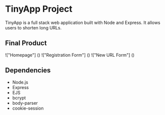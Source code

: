 # TinyApp Project
TinyApp is a full stack web application built with Node and Express. It allows users to shorten long URLs.

## Final Product

!["Homepage"] ()
!["Registration Form"] ()
!["New URL Form"] ()


## Dependencies
- Node.js
- Express
- EJS
- bcrypt
- body-parser
- cookie-session

